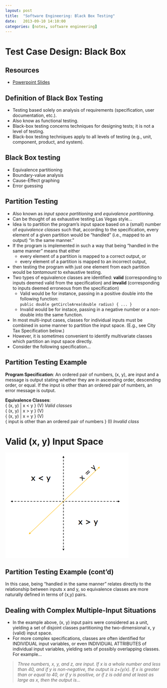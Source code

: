 ```yaml
---
layout: post
title:  "Software Engineering: Black Box Testing"
date:   2013-09-10 14:10:00
categories: [notes, software engineering]
---
```


# Test Case Design: Black Box

## Resources

* [Powerpoint Slides](https://www.dropbox.com/s/qmx16h6gfogz38h/0.7.4.Test%20case%20design.BlackBox.pptx)

## Definition of Black Box Testing

* Testing based solely on analysis of requirements (specification, user documentation, etc.).
* Also know as functional testing.
* Black-box testing concerns techniques for designing tests; it is not a level of testing.
* Black-box testing techniques apply to all levels of testing (e.g., unit, component, product, and system).

## Black Box testing

* Equivalence partitioning
* Boundary-value analysis
* Cause-Effect graphing
* Error guessing

## Partition Testing

* Also known as _input space partitioning_ and _equivalence partitioning_.
* Can be thought of as exhaustive testing Las Vegas style...
* Idea is to partition the program’s input space based on a (small) number of _equivalence classes_ such that, according to the specification, every element of a given partition would be “handled” (i.e., mapped to an output) “in the same manner.”
* If the program is implemented in such a way that being “handled in the same manner” means that either
  * every element of a partition is mapped to a correct output, or
  * every element of a partition is mapped to an incorrect output,
* then testing the program with just one element from each partition would be _tantamount_ to exhaustive testing.
* Two types of equivalence classes are identified: __valid__ (corresponding to inputs deemed valid from the specification) and __invalid__ (corresponding to inputs deemed erroneous from the specification)
  * Valid would be for instance, passing in a positive double into the following function:<br> `public double getCircleArea(double radius) { ... }`
  * Invalid would be for instace, passing in a negative number or a non-double into the same function.
* In most multi-input cases, classes for individual inputs must be combined in some manner to partition the input space. (E.g., see City Tax Specification below.)
* However, it is sometimes convenient to identify multivariate classes which partition an input space directly.
* Consider the following specification...

## Partition Testing Example
__Program Specification__: An ordered pair of numbers, (x, y), are input and a message is output stating whether they are in ascending order, descending order, or equal. If the input is other than an ordered pair of numbers, an error message is output.

__Equivalence Classes__:<br>
{ (x, y) | x < y } (V) _Valid classes_ <br>
{ (x, y) | x > y } (V) <br>
{ (x, y) | x = y } (V) <br>
{ input is other than an ordered
pair of numbers } (I) _Invalid class_


# Valid (x, y) Input Space

<img src="/img/valid-space.png">


## Partition Testing Example (cont’d)

In this case, being “handled in the same manner” relates directly to the relationship between inputs x and y, so equivalence classes are more naturally defined in terms of (x,y) pairs. 

## Dealing with Complex Multiple-Input Situations

* In the example above, (x, y) input pairs were considered as a unit, yielding a set of disjoint classes partitioning the two-dimensional x, y (valid) input space.
* For more complex specifications, classes are often identified for INDIVIDUAL input variables, or even INDIVIDUAL ATTRIBUTES of individual input variables, yielding sets of possibly overlapping classes. For example...

> _Three numbers, x, y, and z, are input. If x is a whole number and less than 40, and if y is non-negative, the output is z+(y/x). If x is greater than or equal to 40, or if y is positive, or if z is odd and at least as large as x, then the output is..._ 